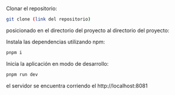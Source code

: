 
 Clonar el repositorio:
```bash
git clone (link del repositorio)
```


posicionado en el directorio del proyecto al directorio del proyecto:

 Instala las dependencias utilizando npm:
```bash
pnpm i
```

 Inicia la aplicación en modo de desarrollo:
```bash
pnpm run dev
```

el servidor se encuentra corriendo el http://localhost:8081